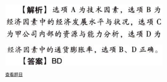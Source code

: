 ![](55f4ec3979f46477aea0a216dcb32725.png)

![](9e6f63a7ff2d3e8589a3c16cb09ab740.png)

[查看题目](../战略分析.本章真题.md#6-题目)

